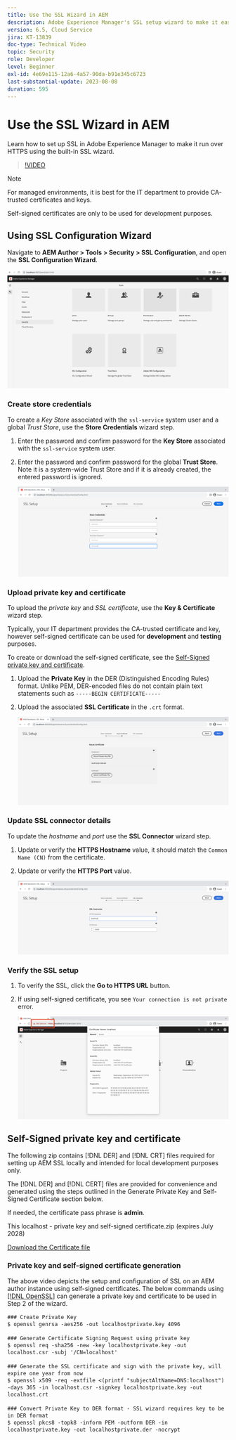 ```yaml
---
title: Use the SSL Wizard in AEM
description: Adobe Experience Manager's SSL setup wizard to make it easier to set up an AEM instance to run over HTTPS.
version: 6.5, Cloud Service
jira: KT-13839
doc-type: Technical Video
topic: Security
role: Developer
level: Beginner
exl-id: 4e69e115-12a6-4a57-90da-b91e345c6723
last-substantial-update: 2023-08-08
duration: 595
---
```

# Use the SSL Wizard in AEM

Learn how to set up SSL in Adobe Experience Manager to make it run over HTTPS using the built-in SSL wizard.

>[!VIDEO](https://video.tv.adobe.com/v/17993?quality=12&learn=on)


>[!NOTE]
>
>For managed environments, it is best for the IT department to provide CA-trusted certificates and keys.
>
>Self-signed certificates are only to be used for development purposes.

## Using SSL Configuration Wizard 

Navigate to __AEM Author > Tools > Security > SSL Configuration__, and open the __SSL Configuration Wizard__.

![SSL Configuration Wizard](assets/use-the-ssl-wizard/ssl-config-wizard.png)

### Create store credentials

To create a _Key Store_ associated with the `ssl-service` system user and a global _Trust Store_, use the __Store Credentials__ wizard step.

1. Enter the password and confirm password for the __Key Store__ associated with the `ssl-service` system user.
1. Enter the password and confirm password for the global __Trust Store__. Note it is a system-wide Trust Store and if it is already created, the entered password is ignored.

    ![SSL Setup - Store Credentials](assets/use-the-ssl-wizard/store-credentials.png)

### Upload private key and certificate

To upload the _private key_ and _SSL certificate_, use the __Key & Certificate__ wizard step. 

Typically, your IT department provides the CA-trusted certificate and key, however self-signed certificate can be used for __development__ and __testing__ purposes. 

To create or download the self-signed certificate, see the [Self-Signed private key and certificate](#self-signed-private-key-and-certificate).

1. Upload the __Private Key__ in the DER (Distinguished Encoding Rules) format. Unlike PEM, DER-encoded files do not contain plain text statements such as `-----BEGIN CERTIFICATE-----`
1. Upload the associated __SSL Certificate__ in the `.crt` format.

    ![SSL Setup - Private Key and Certificate](assets/use-the-ssl-wizard/privatekey-and-certificate.png)

### Update SSL connector details

To update the _hostname_ and _port_ use the __SSL Connector__ wizard step.

1. Update or verify the __HTTPS Hostname__ value, it should match the `Common Name (CN)` from the certificate.
1. Update or verify the __HTTPS Port__ value.

    ![SSL Setup - SSL Connector details](assets/use-the-ssl-wizard/ssl-connector-details.png)

### Verify the SSL setup

1. To verify the SSL, click the __Go to HTTPS URL__ button.
1. If using self-signed certificate, you see `Your connection is not private` error.

    ![SSL Setup - Verify AEM over HTTPS](assets/use-the-ssl-wizard/verify-aem-over-ssl.png)

## Self-Signed private key and certificate

The following zip contains [!DNL DER] and [!DNL CRT] files required for setting up AEM SSL locally and intended for local development purposes only.

The [!DNL DER] and [!DNL CERT] files are provided for convenience and generated using the steps outlined in the Generate Private Key and Self-Signed Certificate section below.

If needed, the certificate pass phrase is **admin**.

This localhost - private key and self-signed certificate.zip (expires July 2028)

[Download the Certificate file](assets/use-the-ssl-wizard/certificate.zip)

### Private key and self-signed certificate generation

The above video depicts the setup and configuration of SSL on an AEM author instance using self-signed certificates. The below commands using [[!DNL OpenSSL]](https://www.openssl.org/) can generate a private key and certificate to be used in Step 2 of the wizard.

```shell
### Create Private Key
$ openssl genrsa -aes256 -out localhostprivate.key 4096

### Generate Certificate Signing Request using private key
$ openssl req -sha256 -new -key localhostprivate.key -out localhost.csr -subj '/CN=localhost'

### Generate the SSL certificate and sign with the private key, will expire one year from now
$ openssl x509 -req -extfile <(printf "subjectAltName=DNS:localhost") -days 365 -in localhost.csr -signkey localhostprivate.key -out localhost.crt

### Convert Private Key to DER format - SSL wizard requires key to be in DER format
$ openssl pkcs8 -topk8 -inform PEM -outform DER -in localhostprivate.key -out localhostprivate.der -nocrypt

```
